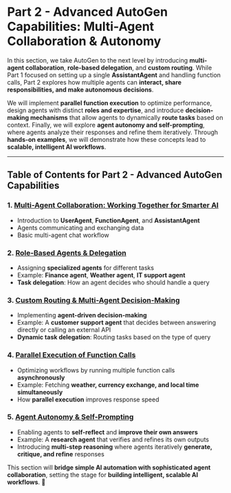 # **Part 2 - Advanced AutoGen Capabilities: Multi-Agent Collaboration & Autonomy**  

In this section, we take AutoGen to the next level by introducing **multi-agent collaboration**, **role-based delegation**, and **custom routing**. While Part 1 focused on setting up a single **AssistantAgent** and handling function calls, Part 2 explores how multiple agents can **interact, share responsibilities, and make autonomous decisions**. 

We will implement **parallel function execution** to optimize performance, design agents with distinct **roles and expertise**, and introduce **decision-making mechanisms** that allow agents to dynamically **route tasks** based on context. Finally, we will explore **agent autonomy and self-prompting**, where agents analyze their responses and refine them iteratively. Through **hands-on examples**, we will demonstrate how these concepts lead to **scalable, intelligent AI workflows**.

---

## **Table of Contents for Part 2 - Advanced AutoGen Capabilities**

### 1. [**Multi-Agent Collaboration: Working Together for Smarter AI**](./part1_autogen_advanced_multi_agent_collaboration.ipynb)
   - Introduction to **UserAgent**, **FunctionAgent**, and **AssistantAgent**  
   - Agents communicating and exchanging data  
   - Basic multi-agent chat workflow  

### 2. [**Role-Based Agents & Delegation**](./part1_autogen_advanced_role_based_agents.ipynb)
   - Assigning **specialized agents** for different tasks  
   - Example: **Finance agent**, **Weather agent**, **IT support agent**  
   - **Task delegation**: How an agent decides who should handle a query  

### 3. [**Custom Routing & Multi-Agent Decision-Making**](./part1_autogen_advanced_custom_routing.ipynb)
   - Implementing **agent-driven decision-making**  
   - Example: A **customer support agent** that decides between answering directly or calling an external API  
   - **Dynamic task delegation**: Routing tasks based on the type of query  

### 4. [**Parallel Execution of Function Calls**](./part1_autogen_advanced_parallel_execution.ipynb)
   - Optimizing workflows by running multiple function calls **asynchronously**  
   - Example: Fetching **weather, currency exchange, and local time** **simultaneously**  
   - How **parallel execution** improves response speed  

### 5. [**Agent Autonomy & Self-Prompting**](./part1_autogen_advanced_agent_autonomy.ipynb)
   - Enabling agents to **self-reflect** and **improve their own answers**  
   - Example: A **research agent** that verifies and refines its own outputs  
   - Introducing **multi-step reasoning** where agents iteratively **generate, critique, and refine** responses  

This section will **bridge simple AI automation with sophisticated agent collaboration**, setting the stage for **building intelligent, scalable AI workflows**. 🚀
